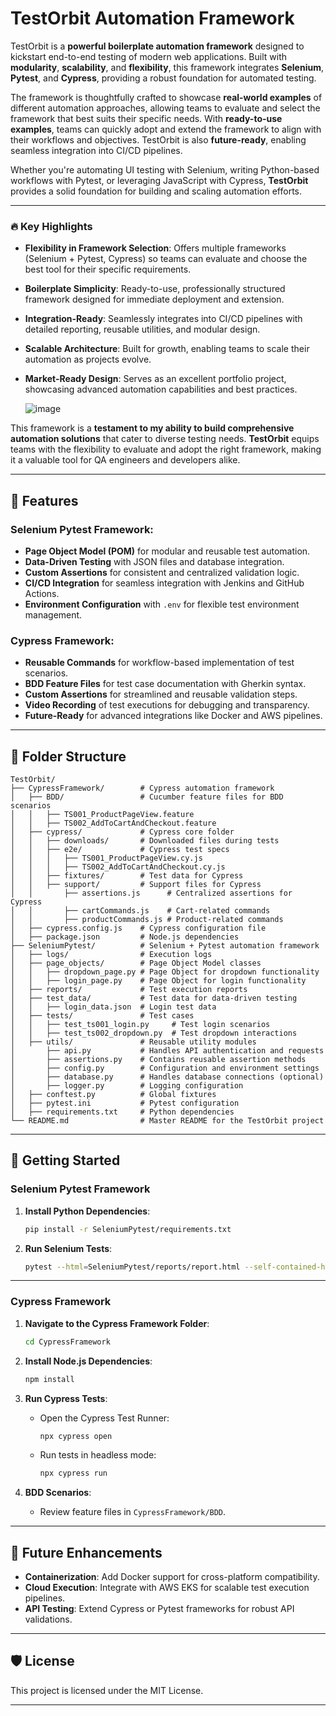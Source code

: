 # TestOrbit Automation Framework

TestOrbit is a **powerful boilerplate automation framework** designed to kickstart end-to-end testing of modern web applications. Built with **modularity**, **scalability**, and **flexibility**, this framework integrates **Selenium**, **Pytest**, and **Cypress**, providing a robust foundation for automated testing.

The framework is thoughtfully crafted to showcase **real-world examples** of different automation approaches, allowing teams to evaluate and select the framework that best suits their specific needs. With **ready-to-use examples**, teams can quickly adopt and extend the framework to align with their workflows and objectives. TestOrbit is also **future-ready**, enabling seamless integration into CI/CD pipelines.

Whether you're automating UI testing with Selenium, writing Python-based workflows with Pytest, or leveraging JavaScript with Cypress, **TestOrbit** provides a solid foundation for building and scaling automation efforts.

---

### 🔥 Key Highlights
- **Flexibility in Framework Selection**: Offers multiple frameworks (Selenium + Pytest, Cypress) so teams can evaluate and choose the best tool for their specific requirements.
- **Boilerplate Simplicity**: Ready-to-use, professionally structured framework designed for immediate deployment and extension.
- **Integration-Ready**: Seamlessly integrates into CI/CD pipelines with detailed reporting, reusable utilities, and modular design.
- **Scalable Architecture**: Built for growth, enabling teams to scale their automation as projects evolve.
- **Market-Ready Design**: Serves as an excellent portfolio project, showcasing advanced automation capabilities and best practices.

    ![image](https://github.com/user-attachments/assets/b49a69f5-de6b-4865-9c42-e09ddea4386f)

This framework is a **testament to my ability to build comprehensive automation solutions** that cater to diverse testing needs. **TestOrbit** equips teams with the flexibility to evaluate and adopt the right framework, making it a valuable tool for QA engineers and developers alike.

---

## 🚀 Features

### Selenium Pytest Framework:
- **Page Object Model (POM)** for modular and reusable test automation.
- **Data-Driven Testing** with JSON files and database integration.
- **Custom Assertions** for consistent and centralized validation logic.
- **CI/CD Integration** for seamless integration with Jenkins and GitHub Actions.
- **Environment Configuration** with `.env` for flexible test environment management.

### Cypress Framework:
- **Reusable Commands** for workflow-based implementation of test scenarios.
- **BDD Feature Files** for test case documentation with Gherkin syntax.
- **Custom Assertions** for streamlined and reusable validation steps.
- **Video Recording** of test executions for debugging and transparency.
- **Future-Ready** for advanced integrations like Docker and AWS pipelines.

---

## 📂 Folder Structure

```plaintext
TestOrbit/
├── CypressFramework/        # Cypress automation framework
│   ├── BDD/                 # Cucumber feature files for BDD scenarios
│   │   ├── TS001_ProductPageView.feature
│   │   ├── TS002_AddToCartAndCheckout.feature
│   ├── cypress/             # Cypress core folder
│   │   ├── downloads/       # Downloaded files during tests
│   │   ├── e2e/             # Cypress test specs
│   │   │   ├── TS001_ProductPageView.cy.js
│   │   │   ├── TS002_AddToCartAndCheckout.cy.js
│   │   ├── fixtures/        # Test data for Cypress
│   │   ├── support/         # Support files for Cypress
│   │       ├── assertions.js      # Centralized assertions for Cypress
│   │       ├── cartCommands.js    # Cart-related commands
│   │       ├── productCommands.js # Product-related commands
│   ├── cypress.config.js    # Cypress configuration file
│   ├── package.json         # Node.js dependencies
├── SeleniumPytest/          # Selenium + Pytest automation framework
│   ├── logs/                # Execution logs
│   ├── page_objects/        # Page Object Model classes
│   │   ├── dropdown_page.py # Page Object for dropdown functionality
│   │   ├── login_page.py    # Page Object for login functionality
│   ├── reports/             # Test execution reports
│   ├── test_data/           # Test data for data-driven testing
│   │   ├── login_data.json  # Login test data
│   ├── tests/               # Test cases
│   │   ├── test_ts001_login.py     # Test login scenarios
│   │   ├── test_ts002_dropdown.py  # Test dropdown interactions
│   ├── utils/               # Reusable utility modules
│       ├── api.py           # Handles API authentication and requests
│       ├── assertions.py    # Contains reusable assertion methods
│       ├── config.py        # Configuration and environment settings
│       ├── database.py      # Handles database connections (optional)
│       ├── logger.py        # Logging configuration
│   ├── conftest.py          # Global fixtures
│   ├── pytest.ini           # Pytest configuration
│   ├── requirements.txt     # Python dependencies
└── README.md                # Master README for the TestOrbit project
```

---

## 🔧 Getting Started

### Selenium Pytest Framework

1. **Install Python Dependencies**:
   ```bash
   pip install -r SeleniumPytest/requirements.txt
   ```

2. **Run Selenium Tests**:
   ```bash
   pytest --html=SeleniumPytest/reports/report.html --self-contained-html
   ```

---

### Cypress Framework

1. **Navigate to the Cypress Framework Folder**:
   ```bash
   cd CypressFramework
   ```

2. **Install Node.js Dependencies**:
   ```bash
   npm install
   ```

3. **Run Cypress Tests**:
   - Open the Cypress Test Runner:
     ```bash
     npx cypress open
     ```
   - Run tests in headless mode:
     ```bash
     npx cypress run
     ```

4. **BDD Scenarios**:
   - Review feature files in `CypressFramework/BDD`.

---

## 🌟 Future Enhancements
- **Containerization**: Add Docker support for cross-platform compatibility.
- **Cloud Execution**: Integrate with AWS EKS for scalable test execution pipelines.
- **API Testing**: Extend Cypress or Pytest frameworks for robust API validations.

---

## 🛡️ License
This project is licensed under the MIT License.

---
